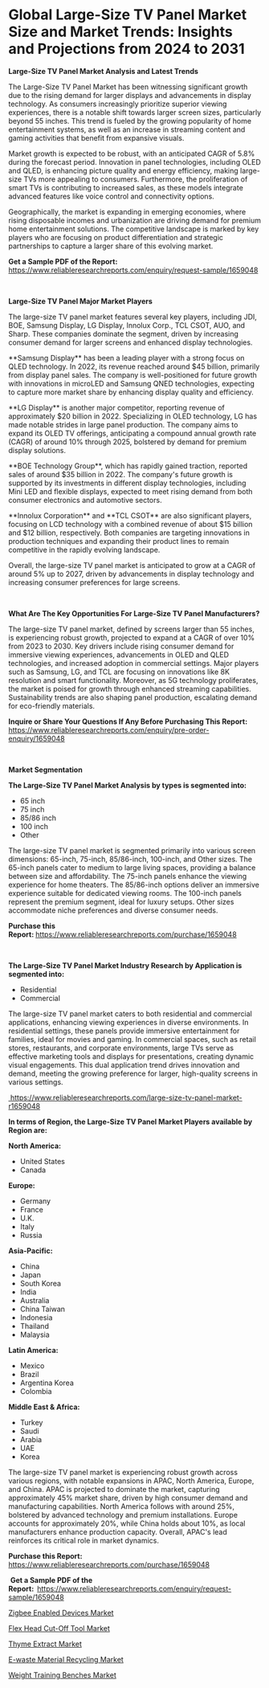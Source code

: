 <p><h1>Global Large-Size TV Panel Market Size and Market Trends: Insights and Projections from 2024 to 2031</h1></p><p><strong>Large-Size TV Panel Market Analysis and Latest Trends</strong></p>
<p><p>The Large-Size TV Panel Market has been witnessing significant growth due to the rising demand for larger displays and advancements in display technology. As consumers increasingly prioritize superior viewing experiences, there is a notable shift towards larger screen sizes, particularly beyond 55 inches. This trend is fueled by the growing popularity of home entertainment systems, as well as an increase in streaming content and gaming activities that benefit from expansive visuals.</p><p>Market growth is expected to be robust, with an anticipated CAGR of 5.8% during the forecast period. Innovation in panel technologies, including OLED and QLED, is enhancing picture quality and energy efficiency, making large-size TVs more appealing to consumers. Furthermore, the proliferation of smart TVs is contributing to increased sales, as these models integrate advanced features like voice control and connectivity options. </p><p>Geographically, the market is expanding in emerging economies, where rising disposable incomes and urbanization are driving demand for premium home entertainment solutions. The competitive landscape is marked by key players who are focusing on product differentiation and strategic partnerships to capture a larger share of this evolving market.</p></p>
<p><strong>Get a Sample PDF of the Report:&nbsp;</strong> <a href="https://www.reliableresearchreports.com/enquiry/request-sample/1659048?utm_campaign=10&utm_medium=2&utm_source=Github&utm_content=ia&utm_term=13102024&utm_id=large-size-tv-panel">https://www.reliableresearchreports.com/enquiry/request-sample/1659048</a></p>
<p>&nbsp;</p>
<p><strong>Large-Size TV Panel Major Market Players</strong></p>
<p><p>The large-size TV panel market features several key players, including JDI, BOE, Samsung Display, LG Display, Innolux Corp., TCL CSOT, AUO, and Sharp. These companies dominate the segment, driven by increasing consumer demand for larger screens and enhanced display technologies.</p><p>**Samsung Display** has been a leading player with a strong focus on QLED technology. In 2022, its revenue reached around $45 billion, primarily from display panel sales. The company is well-positioned for future growth with innovations in microLED and Samsung QNED technologies, expecting to capture more market share by enhancing display quality and efficiency.</p><p>**LG Display** is another major competitor, reporting revenue of approximately $20 billion in 2022. Specializing in OLED technology, LG has made notable strides in large panel production. The company aims to expand its OLED TV offerings, anticipating a compound annual growth rate (CAGR) of around 10% through 2025, bolstered by demand for premium display solutions.</p><p>**BOE Technology Group**, which has rapidly gained traction, reported sales of around $35 billion in 2022. The company's future growth is supported by its investments in different display technologies, including Mini LED and flexible displays, expected to meet rising demand from both consumer electronics and automotive sectors.</p><p>**Innolux Corporation** and **TCL CSOT** are also significant players, focusing on LCD technology with a combined revenue of about $15 billion and $12 billion, respectively. Both companies are targeting innovations in production techniques and expanding their product lines to remain competitive in the rapidly evolving landscape.</p><p>Overall, the large-size TV panel market is anticipated to grow at a CAGR of around 5% up to 2027, driven by advancements in display technology and increasing consumer preferences for large screens.</p></p>
<p>&nbsp;</p>
<p><strong>What Are The Key Opportunities For Large-Size TV Panel Manufacturers?</strong></p>
<p><p>The large-size TV panel market, defined by screens larger than 55 inches, is experiencing robust growth, projected to expand at a CAGR of over 10% from 2023 to 2030. Key drivers include rising consumer demand for immersive viewing experiences, advancements in OLED and QLED technologies, and increased adoption in commercial settings. Major players such as Samsung, LG, and TCL are focusing on innovations like 8K resolution and smart functionality. Moreover, as 5G technology proliferates, the market is poised for growth through enhanced streaming capabilities. Sustainability trends are also shaping panel production, escalating demand for eco-friendly materials.</p></p>
<p><strong>Inquire or Share Your Questions If Any Before Purchasing This Report:</strong> <a href="https://www.reliableresearchreports.com/enquiry/pre-order-enquiry/1659048?utm_campaign=10&utm_medium=2&utm_source=Github&utm_content=ia&utm_term=13102024&utm_id=large-size-tv-panel">https://www.reliableresearchreports.com/enquiry/pre-order-enquiry/1659048</a></p>
<p>&nbsp;</p>
<p><strong>Market Segmentation</strong></p>
<p><strong>The Large-Size TV Panel Market Analysis by types is segmented into:</strong></p>
<p><ul><li>65 inch</li><li>75 inch</li><li>85/86 inch</li><li>100 inch</li><li>Other</li></ul></p>
<p><p>The large-size TV panel market is segmented primarily into various screen dimensions: 65-inch, 75-inch, 85/86-inch, 100-inch, and Other sizes. The 65-inch panels cater to medium to large living spaces, providing a balance between size and affordability. The 75-inch panels enhance the viewing experience for home theaters. The 85/86-inch options deliver an immersive experience suitable for dedicated viewing rooms. The 100-inch panels represent the premium segment, ideal for luxury setups. Other sizes accommodate niche preferences and diverse consumer needs.</p></p>
<p><strong>Purchase this Report:&nbsp;</strong><a href="https://www.reliableresearchreports.com/purchase/1659048?utm_campaign=10&utm_medium=2&utm_source=Github&utm_content=ia&utm_term=13102024&utm_id=large-size-tv-panel">https://www.reliableresearchreports.com/purchase/1659048</a></p>
<p>&nbsp;</p>
<p><strong>The Large-Size TV Panel Market Industry Research by Application is segmented into:</strong></p>
<p><ul><li>Residential</li><li>Commercial</li></ul></p>
<p><p>The large-size TV panel market caters to both residential and commercial applications, enhancing viewing experiences in diverse environments. In residential settings, these panels provide immersive entertainment for families, ideal for movies and gaming. In commercial spaces, such as retail stores, restaurants, and corporate environments, large TVs serve as effective marketing tools and displays for presentations, creating dynamic visual engagements. This dual application trend drives innovation and demand, meeting the growing preference for larger, high-quality screens in various settings.</p></p>
<p><a href="https://www.reliableresearchreports.com/large-size-tv-panel-market-r1659048?utm_campaign=10&utm_medium=2&utm_source=Github&utm_content=ia&utm_term=13102024&utm_id=large-size-tv-panel">&nbsp;https://www.reliableresearchreports.com/large-size-tv-panel-market-r1659048</a></p>
<p><strong>In terms of Region, the Large-Size TV Panel Market Players available by Region are:</strong></p>
<p>
    <p> <strong> North America: </strong>
        <ul>
            <li>United States</li>
            <li>Canada</li>
        </ul>
        </p> 
    <p> <strong> Europe: </strong>
        <ul>
            <li>Germany</li>
            <li>France</li>
            <li>U.K.</li>
            <li>Italy</li>
            <li>Russia</li>
        </ul>
        </p> 
    <p> <strong> Asia-Pacific: </strong>
        <ul>
            <li>China</li>
            <li>Japan</li>
            <li>South Korea</li>
            <li>India</li>
            <li>Australia</li>
            <li>China Taiwan</li>
            <li>Indonesia</li>
            <li>Thailand</li>
            <li>Malaysia</li>
        </ul>
        </p> 
    <p> <strong> Latin America: </strong>
        <ul>
            <li>Mexico</li>
            <li>Brazil</li>
            <li>Argentina Korea</li>
            <li>Colombia</li>
        </ul>
        </p> 
    <p> <strong> Middle East & Africa: </strong>
        <ul>
            <li>Turkey</li>
            <li>Saudi</li>
            <li>Arabia</li>
            <li>UAE</li>
            <li>Korea</li>
        </ul>
    </p>
    </p>
<p><p>The large-size TV panel market is experiencing robust growth across various regions, with notable expansions in APAC, North America, Europe, and China. APAC is projected to dominate the market, capturing approximately 45% market share, driven by high consumer demand and manufacturing capabilities. North America follows with around 25%, bolstered by advanced technology and premium installations. Europe accounts for approximately 20%, while China holds about 10%, as local manufacturers enhance production capacity. Overall, APAC's lead reinforces its critical role in market dynamics.</p></p>
<p><strong>Purchase this Report: </strong><a href="https://www.reliableresearchreports.com/purchase/1659048?utm_campaign=10&utm_medium=2&utm_source=Github&utm_content=ia&utm_term=13102024&utm_id=large-size-tv-panel">https://www.reliableresearchreports.com/purchase/1659048</a></p>
<p>&nbsp;<strong>Get a Sample PDF of the Report:&nbsp;&nbsp;</strong><a href="https://www.reliableresearchreports.com/enquiry/request-sample/1659048?utm_campaign=10&utm_medium=2&utm_source=Github&utm_content=ia&utm_term=13102024&utm_id=large-size-tv-panel">https://www.reliableresearchreports.com/enquiry/request-sample/1659048</a></p>
<p><strong></strong></p>
<p><p><a href="https://issuu.com/reportprime-2/docs/zigbee-enabled-devices-market-size-_c3cfd55b83efd2?utm_campaign=10&utm_medium=2&utm_source=Github&utm_content=ia&utm_term=13102024&utm_id=large-size-tv-panel">Zigbee Enabled Devices Market</a></p><p><a href="https://github.com/JubayerMia832/Market-Research-Report-List-1/blob/main/flex-head-cut-off-tool-market.md?utm_campaign=10&utm_medium=2&utm_source=Github&utm_content=ia&utm_term=13102024&utm_id=large-size-tv-panel">Flex Head Cut-Off Tool Market</a></p><p><a href="https://www.linkedin.com/pulse/thyme-extract-market-outlook-forecast-from-2024-2031-crowd-data-8zhdc?trk=public_post_embed_feed-article-content&utm_campaign=10&utm_medium=2&utm_source=Github&utm_content=ia&utm_term=13102024&utm_id=large-size-tv-panel">Thyme Extract Market</a></p><p><a href="https://github.com/ygfu6u/Market-Research-Report-List-1/blob/main/e-waste-material-recycling-market.md?utm_campaign=10&utm_medium=2&utm_source=Github&utm_content=ia&utm_term=13102024&utm_id=large-size-tv-panel">E-waste Material Recycling Market</a></p><p><a href="https://issuu.com/reportprime-2/docs/weight-training-benches-market-size_8f8a14898317ff?utm_campaign=10&utm_medium=2&utm_source=Github&utm_content=ia&utm_term=13102024&utm_id=large-size-tv-panel">Weight Training Benches Market</a></p></p>